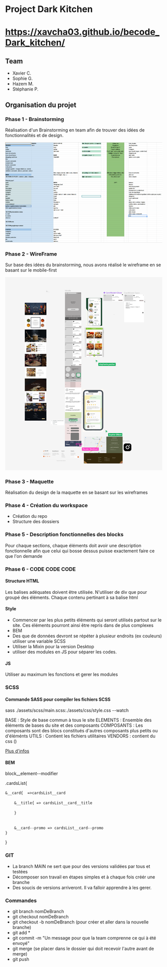 # Project Dark Kitchen

# https://xavcha03.github.io/becode_Dark_kitchen/

## Team

- Xavier C.
- Sophie G.
- Hazem M.
- Stéphanie P.

## Organisation du projet

### Phase 1 - Brainstorming

Réalisation d'un Brainstorming en team afin de trouver des idées de fonctionnalités et de design.

![Notre brainstorming](./assets/documentation/brainstorming.png)

### Phase 2 - WireFrame

Sur base des idées du brainstorming, nous avons réalisé le wireframe en se basant sur le mobile-first

![Notre brainstorming](./assets/documentation/wireframe.png)

### Phase 3 - Maquette

Réalisation du design de la maquette en se basant sur les wireframes

### Phase 4 - Création du workspace

- Création du repo
- Structure des dossiers

### Phase 5 - Description fonctionnelles des blocks

Pour chaque sections, chaque éléments doit avoir une description fonctionnelle afin que celui qui bosse dessus puisse exactement faire ce que l'on demande

### Phase 6 - CODE CODE CODE

#### Structure HTML

Les balises adéquates doivent être utilisée.
N'utiliser de div que pour groupé des éléments. Chaque contenu pertinant à sa balise html

#### Style

- Commencer par les plus petits éléments qui seront utilisés partout sur le site.
  Ces éléments pourront ainsi être repris dans de plus complexes
- BEM
- Des que de données devront se répéter à plusieur endroits (ex couleurs) utiliser une variable SCSS
- Utiliser la Mixin pour la version Desktop
- utiliser des modules en JS pour séparer les codes.

#### JS

Utiliser au maximum les fonctions et gerer les modules

### SCSS

#### Commande SASS pour compiler les fichiers SCSS

sass ./assets/scss/main.scss:./assets/css/style.css --watch

BASE : Style de base commun à tous le site
ELEMENTS : Ensemble des éléments de bases du site et des composants
COMPOSANTS : Les composants sont des blocs constitués d'autres composants plus petits ou d'éléménts
UTILS : Contient les fichiers utilitaires
VENDORS : contient du css ()

[Plus d'infos](https://openclassrooms.com/fr/courses/6106181-simplifiez-vous-le-css-avec-sass/6599201-utilisez-le-systeme-7-1-pour-une-codebase-plus-simple-a-gerer)

#### BEM

block\_\_element--modifier

.cardsList{

    &__card{  =>cardsList__card

        &__title{ => cardsList__card__title

        }


        &__card--promo => cardsList__card--promo
    }

}

### GIT

- La branch MAIN ne sert que pour des versions validées par tous et testées
- Décomposer son travail en étapes simples et à chaque fois créér une branche
- Des soucis de versions arriveront. Il va falloir apprendre à les gerer.

### Commandes

- git branch nomDeBranch
- git checkout nomDeBranch
- git checkout -b nomDeBranch (pour créer et aller dans la nouvelle branche)
- git add \*
- git commit -m "Un message pour que la team comprenne ce qui à été envoyé"
- git merge (se placer dans le dossier qui doit recevoir l'autre avant de merge)
- git push
